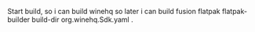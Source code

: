 Start build, so i can build winehq so later i can build fusion flatpak
flatpak-builder build-dir org.winehq.Sdk.yaml .

